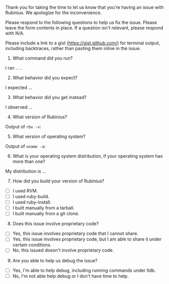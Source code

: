 Thank you for taking the time to let us know that you're having an issue with Rubinius. We apologize for the inconvenience.

Please respond to the following questions to help us fix the issue. Please leave the form contents in place. If a question isn't relevant, please respond with N/A.

Please include a link to a gist (https://gist.github.com/) for terminal output, including backtraces, rather than pasting them inline in the issue.

1. What command did you run?

  I ran `...`

2. What behavior did you expect?

  I expected ...

3. What behavior did you get instead?

  I observed ...

4. What version of Rubinius?

  Output of `rbx -v`:

5. What version of operating system?

  Output of `uname -a`:

6. What is your operating system distribution, if your operating system has more than one?

  My distribution is ...

7. How did you build your version of Rubinius?

  -[ ] I used RVM.
  -[ ] I used ruby-build.
  -[ ] I used ruby-install.
  -[ ] I built manually from a tarball.
  -[ ] I built manually from a git clone.

8. Does this issue involve proprietary code?

  -[ ] Yes, this issue involves proprietary code that I cannot share.
  -[ ] Yes, this issue involves proprietary code, but I am able to share it under certain conditions.
  -[ ] No, this issued doesn't involve proprietary code.

9. Are you able to help us debug the issue?

  -[ ] Yes, I'm able to help debug, including running commands under lldb.
  -[ ] No, I'm not able help debug or I don't have time to help.
